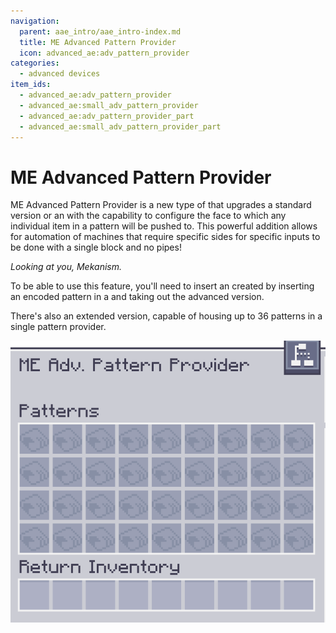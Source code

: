 ```yaml
---
navigation:
  parent: aae_intro/aae_intro-index.md
  title: ME Advanced Pattern Provider
  icon: advanced_ae:adv_pattern_provider
categories:
  - advanced devices
item_ids:
  - advanced_ae:adv_pattern_provider
  - advanced_ae:small_adv_pattern_provider
  - advanced_ae:adv_pattern_provider_part
  - advanced_ae:small_adv_pattern_provider_part
---
```


# ME Advanced Pattern Provider

<Row gap="20">
<BlockImage id="advanced_ae:adv_pattern_provider" scale="8"></BlockImage>
<BlockImage id="advanced_ae:adv_pattern_provider" p:push_direction="up" scale="8"></BlockImage>
<GameScene zoom="8" background="transparent">
  <ImportStructure src="../structure/cable_app_part.snbt"></ImportStructure>
</GameScene>
</Row>

ME Advanced Pattern Provider is a new type of <ItemLink id="ae2:pattern_provider" /> that upgrades
a standard version or an <ItemLink id="extendedae:ex_pattern_provider" /> with the capability to configure the face to
which any individual item in a pattern will be pushed to. This powerful addition allows for automation of machines that
require specific sides for specific inputs to be done with a single block and no pipes!

*Looking at you, Mekanism.*

To be able to use this feature, you'll need to insert an <ItemLink id="advanced_ae:adv_processing_pattern" /> created
by inserting an encoded pattern in a <ItemLink id="advanced_ae:adv_pattern_encoder" /> and taking out the advanced
version.

There's also an extended version, capable of housing up to 36 patterns in a single pattern provider.

![AAEGui](../pic/app_gui.png)